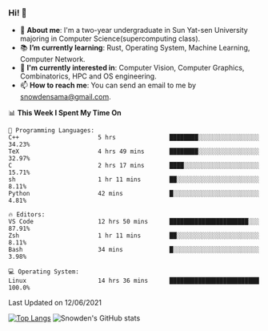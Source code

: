 ### Hi! 👋

+ :school: **About me**: I'm a two-year undergraduate in Sun Yat-sen University majoring in Computer Science(supercomputing class).
+ :books: **I’m currently learning**: Rust, Operating System, Machine Learning, Computer Network.
+ :lollipop: **I'm currently interested in**: Computer Vision, Computer Graphics, Combinatorics, HPC and OS engineering.
+ 📫 **How to reach me**: You can send an email to me by snowdensama@gmail.com.

<!--START_SECTION:waka-->
📊 **This Week I Spent My Time On** 

```text
💬 Programming Languages: 
C++                      5 hrs               ████████░░░░░░░░░░░░░░░░░   34.23% 
TeX                      4 hrs 49 mins       ████████░░░░░░░░░░░░░░░░░   32.97% 
C                        2 hrs 17 mins       ████░░░░░░░░░░░░░░░░░░░░░   15.71% 
sh                       1 hr 11 mins        ██░░░░░░░░░░░░░░░░░░░░░░░   8.11% 
Python                   42 mins             █░░░░░░░░░░░░░░░░░░░░░░░░   4.81%

🔥 Editors: 
VS Code                  12 hrs 50 mins      ██████████████████████░░░   87.91% 
Zsh                      1 hr 11 mins        ██░░░░░░░░░░░░░░░░░░░░░░░   8.11% 
Bash                     34 mins             █░░░░░░░░░░░░░░░░░░░░░░░░   3.98%

💻 Operating System: 
Linux                    14 hrs 36 mins      █████████████████████████   100.0%

```


 Last Updated on 12/06/2021
<!--END_SECTION:waka-->


[![Top Langs](https://github-readme-stats.vercel.app/api/top-langs/?username=lixk28&langs_count=8&layout=compact&hide_border=true)](https://github.com/lixk28/github-readme-stats)
![Snowden's GitHub stats](https://github-readme-stats.vercel.app/api?username=lixk28&show_icons=true&hide_border=true&count_private=true)



<!--
**lixk28/lixk28** is a ✨ _special_ ✨ repository because its `README.md` (this file) appears on your GitHub profile.

Here are some ideas to get you started:

- 🔭 I’m currently working on ...
- 🌱 I’m currently learning ...
- 👯 I’m looking to collaborate on ...
- 🤔 I’m looking for help with ...
- 💬 Ask me about ...
- 📫 How to reach me: ...
- 😄 Pronouns: ...
- ⚡ Fun fact: ...
  -->
